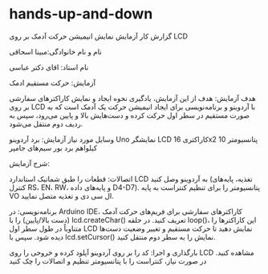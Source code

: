 # hands-up-and-down
گزارش کار آزمایش نمایش انیمیشن حرکت آدمک بر روی LCD 

نام و نام خانوادگی:مبینا اسحاقی

نام استاد: اقای دکتر عباسی

آزمایش: حرکت مستقیم ادمک


هدف آزمایش:
 هدف از این آزمایش، یادگیری نحوه ایجاد و نمایش کاراکترهای سفارشی بر روی LCD با آردوینو و برنامه‌نویسی برای ایجاد انیمیشن حرکت یک آدمک است که به صورت مستقیم در سطر اول حرکت کرده و دست‌هایش بالا و پایین می‌رود، سپس به ردیف دوم منتقل می‌شود.

وسایل مورد نیاز آزمایش:
برد آردوینو Uno
نمایشگر LCD کاراکتری 16x2
پتانسیومتر 10 کیلواهم
برد بور
سیم‌های جامپر


شرح آزمایش:

اتصالات: قطعات را طبق شماتیک استاندارد LCD به آردوینو وصل کنید (تغذیه، پایه‌های کنترل RS، EN، RW، و پایه‌های داده D4-D7). پتانسیومتر را برای تنظیم کنتراست به پایه VO ال سی دی و تغذیه متصل نمایید.

برنامه‌نویسی: در Arduino IDE، کاراکترهای سفارشی برای فریم‌های حرکت آدمک (دست بالا/پایین) را با lcd.createChar() تعریف کنید. در حلقه loop()، این کاراکترها را متناوباً در طول سطر اول LCD نمایش دهید تا حرکت مستقیم و تغییر وضعیت دست‌ها دیده شود. سپس با lcd.setCursor() نمایش را به سطر دوم منتقل کنید.

بارگذاری و اجرا: کد را بر روی آردوینو آپلود کرده و خروجی را روی LCD مشاهده کنید. در صورت نیاز، کنتراست را با پتانسیومتر تنظیم و اتصالات را چک کنید

